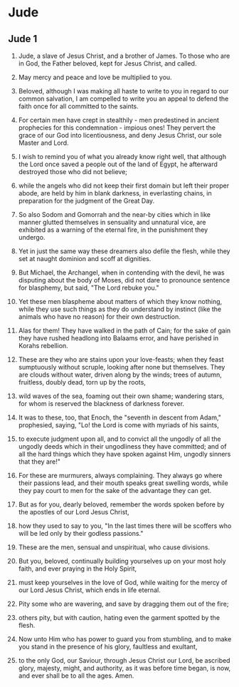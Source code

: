 # Jude

## Jude 1

1. Jude, a slave of Jesus Christ, and a brother of James. To those who are in God, the Father beloved, kept for Jesus Christ, and called.

2. May mercy and peace and love be multiplied to you.

3. Beloved, although I was making all haste to write to you in regard to our common salvation, I am compelled to write you an appeal to defend the faith once for all committed to the saints.

4. For certain men have crept in stealthily - men predestined in ancient prophecies for this condemnation - impious ones! They pervert the grace of our God into licentiousness, and deny Jesus Christ, our sole Master and Lord.

5. I wish to remind you of what you already know right well, that although the Lord once saved a people out of the land of Egypt, he afterward destroyed those who did not believe;

6. while the angels who did not keep their first domain but left their proper abode, are held by him in blank darkness, in everlasting chains, in preparation for the judgment of the Great Day.

7. So also Sodom and Gomorrah and the near-by cities which in like manner glutted themselves in sensuality and unnatural vice, are exhibited as a warning of the eternal fire, in the punishment they undergo.

8. Yet in just the same way these dreamers also defile the flesh, while they set at naught dominion and scoff at dignities.

9. But Michael, the Archangel, when in contending with the devil, he was disputing about the body of Moses, did not dare to pronounce sentence for blasphemy, but said, "The Lord rebuke you."

10. Yet these men blaspheme about matters of which they know nothing,  while they use such things as they do understand by instinct (like the animals who have no reason) for their own destruction.

11. Alas for them! They have walked in the path of Cain; for the sake of gain they have rushed headlong into Balaams error, and have perished in Korahs rebellion.

12. These are they who are stains upon your love-feasts; when they feast sumptuously without scruple, looking after none but themselves. They are clouds without water, driven along by the winds; trees of autumn,  fruitless, doubly dead, torn up by the roots,

13. wild waves of the sea, foaming out their own shame; wandering stars,  for whom is reserved the blackness of darkness forever.

14. It was to these, too, that Enoch, the "seventh in descent from Adam," prophesied, saying, "Lo! the Lord is come with myriads of his saints,

15. to execute judgment upon all, and to convict all the ungodly of all the ungodly deeds which in their ungodliness they have committed; and of all the hard things which they have spoken against Him, ungodly sinners that they are!"

16. For these are murmurers, always complaining. They always go where their passions lead, and their mouth speaks great swelling words,  while they pay court to men for the sake of the advantage they can get.

17. But as for you, dearly beloved, remember the words spoken before by the apostles of our Lord Jesus Christ,

18. how they used to say to you, "In the last times there will be scoffers who will be led only by their godless passions."

19. These are the men, sensual and unspiritual, who cause divisions.

20. But you, beloved, continually building yourselves up on your most holy faith, and ever praying in the Holy Spirit,

21. must keep yourselves in the love of God, while waiting for the mercy of our Lord Jesus Christ, which ends in life eternal.

22. Pity some who are wavering, and save by dragging them out of the fire;

23. others pity, but with caution, hating even the garment spotted by the flesh.

24. Now unto Him who has power to guard you from stumbling, and to make you stand in the presence of his glory, faultless and exultant,

25. to the only God, our Saviour, through Jesus Christ our Lord, be ascribed glory, majesty, might, and authority, as it was before time began, is now, and ever shall be to all the ages. Amen.


